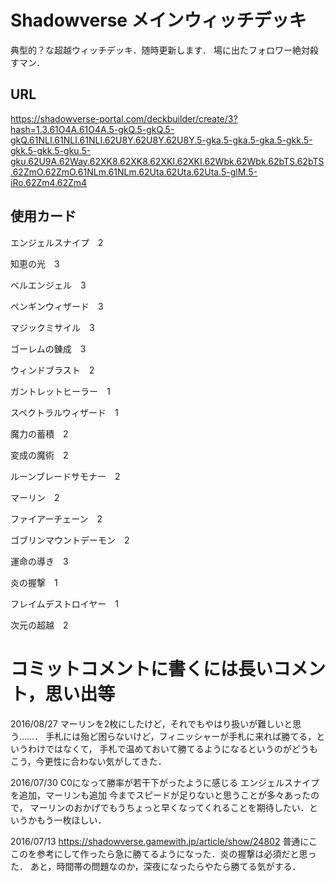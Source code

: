 # Shadowverse メインウィッチデッキ
典型的？な超越ウィッチデッキ．随時更新します．
場に出たフォロワー絶対殺すマン．

## URL
https://shadowverse-portal.com/deckbuilder/create/3?hash=1.3.61O4A.61O4A.5-gkQ.5-gkQ.5-gkQ.61NLI.61NLI.61NLI.62U8Y.62U8Y.62U8Y.5-gka.5-gka.5-gka.5-gkk.5-gkk.5-gkk.5-gku.5-gku.62U9A.62Way.62XK8.62XK8.62XKI.62XKI.62Wbk.62Wbk.62bTS.62bTS.62ZmO.62ZmO.61NLm.61NLm.62Uta.62Uta.62Uta.5-glM.5-iRo.62Zm4.62Zm4

## 使用カード
エンジェルスナイプ　2

知恵の光　3

ベルエンジェル　3

ペンギンウィザード　3

マジックミサイル　3

ゴーレムの錬成　3

ウィンドブラスト　2

ガントレットヒーラー　1

スペクトラルウィザード　1

魔力の蓄積　2

変成の魔術　2

ルーンブレードサモナー　2

マーリン　2

ファイアーチェーン　2

ゴブリンマウントデーモン　2

運命の導き　3

炎の握撃　1

フレイムデストロイヤー　1

次元の超越　2

# コミットコメントに書くには長いコメント，思い出等

2016/08/27
マーリンを2枚にしたけど，それでもやはり扱いが難しいと思う……．
手札には殆ど困らないけど，フィニッシャーが手札に来れば勝てる，というわけではなくて，
手札で温めておいて勝てるようになるというのがどうもこう，今更性に合わない気がしてきた．

2016/07/30
C0になって勝率が若干下がったように感じる
エンジェルスナイプを追加，マーリンも追加
今までスピードが足りないと思うことが多々あったので，
マーリンのおかげでもうちょっと早くなってくれることを期待したい．というかもう一枚ほしい．

2016/07/13
https://shadowverse.gamewith.jp/article/show/24802
普通にここのを参考にして作ったら急に勝てるようになった．炎の握撃は必須だと思った．
あと，時間帯の問題なのか，深夜になったらやたら勝てる気がする．

